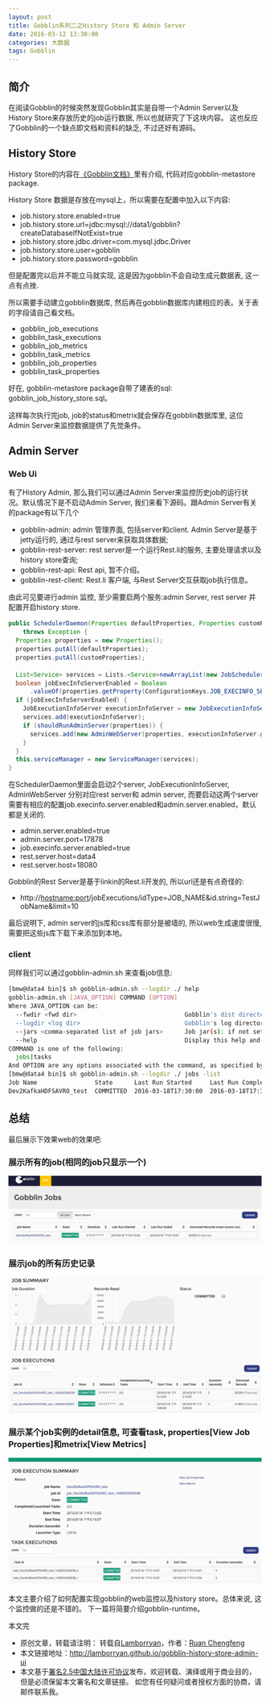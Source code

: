```yaml
---
layout: post
title: Gobblin系列二之History Store 和 Admin Server
date: 2016-03-12 13:30:00
categories: 大数据
tags: Gobblin
---
```


## 简介

在阅读Gobblin的时候突然发现Gobblin其实是自带一个Admin Server以及History Store来存放历史的job运行数据, 所以也就研究了下这块内容。 这也反应了Gobblin的一个缺点即文档和资料的缺乏, 不过还好有源码。

## History Store

History Store的内容在[《Gobblin文档》](https://github.com/linkedin/gobblin/wiki/Job%20Execution%20History%20Store)里有介绍, 代码对应gobblin-metastore package.

History Store 数据是存放在mysql上，所以需要在配置中加入以下内容:

* job.history.store.enabled=true
* job.history.store.url=jdbc:mysql://data1/gobblin?createDatabaseIfNotExist=true
* job.history.store.jdbc.driver=com.mysql.jdbc.Driver
* job.history.store.user=gobblin
* job.history.store.password=gobblin

但是配置完以后并不能立马就实现, 这是因为gobblin不会自动生成元数据表, 这一点有点挫.

所以需要手动建立gobblin数据库, 然后再在gobblin数据库内建相应的表。关于表的字段请自己看文档。

* gobblin_job_executions
* gobblin_task_executions
* gobblin_job_metrics
* gobblin_task_metrics
* gobblin_job_properties
* gobblin_task_properties

好在, gobblin-metastore package自带了建表的sql: gobblin_job_history_store.sql。

这样每次执行完job, job的status和metrix就会保存在gobblin数据库里, 这位Admin Server来监控数据提供了先觉条件。

## Admin Server

### Web Ui

有了History Admin, 那么我们可以通过Admin Server来监控历史job的运行状况。默认情况下是不启动Admin Server, 我们来看下源码。跟Admin Server有关的package有以下几个

* gobblin-admin: admin 管理界面, 包括server和client. Admin Server是基于jetty运行的, 通过与rest server来获取具体数据;
* gobblin-rest-server: rest server是一个运行Rest.li的服务, 主要处理请求以及history store查询;
* gobblin-rest-api: Rest api, 暂不介绍。
* gobblin-rest-client: Rest.li 客户端, 与Rest Server交互获取job执行信息。

由此可见要进行admin 监控, 至少需要启两个服务:admin Server, rest server 并配置开启history store.

``` java
public SchedulerDaemon(Properties defaultProperties, Properties customProperties)
    throws Exception {
  Properties properties = new Properties();
  properties.putAll(defaultProperties);
  properties.putAll(customProperties);

  List<Service> services = Lists.<Service>newArrayList(new JobScheduler(properties));
  boolean jobExecInfoServerEnabled = Boolean
      .valueOf(properties.getProperty(ConfigurationKeys.JOB_EXECINFO_SERVER_ENABLED_KEY, Boolean.FALSE.toString()));
  if (jobExecInfoServerEnabled) {
    JobExecutionInfoServer executionInfoServer = new JobExecutionInfoServer(properties);
    services.add(executionInfoServer);
    if (shouldRunAdminServer(properties)) {
      services.add(new AdminWebServer(properties, executionInfoServer.getServerUri()));
    }
  }
  this.serviceManager = new ServiceManager(services);
}
```

在SchedulerDaemon里面会启动2个server, JobExecutionInfoServer, AdminWebServer 分别对应rest server和 admin server, 而要启动这两个server需要有相应的配置job.execinfo.server.enabled和admin.server.enabled，默认都是关闭的.

* admin.server.enabled=true
* admin.server.port=17878
* job.execinfo.server.enabled=true
* rest.server.host=data4
* rest.server.host=18080

Gobblin的Rest Server是基于linkin的Rest.li开发的, 所以url还是有点奇怪的:

* http://<hostname:port>/jobExecutions/idType=JOB_NAME&id.string=TestJobName&limit=10

最后说明下, admin server的js库和css库有部分是被墙的, 所以web生成速度很慢, 需要把这些js库下载下来添加到本地。

### client

同样我们可以通过gobblin-admin.sh 来查看job信息:

```bash
[bmw@data4 bin]$ sh gobblin-admin.sh --logdir ./ help
gobblin-admin.sh [JAVA_OPTION] COMMAND [OPTION]
Where JAVA_OPTION can be:
  --fwdir <fwd dir>                              Gobblin's dist directory: if not set, taken from ${GOBBLIN_FWDIR}
  --logdir <log dir>                             Gobblin's log directory: if not set, taken from ${GOBBLIN_LOG_DIR}
  --jars <comma-separated list of job jars>      Job jar(s): if not set, ${GOBBLIN_FWDIR/lib} is examined
  --help                                         Display this help and exit
COMMAND is one of the following:
  jobs|tasks
And OPTION are any options associated with the command, as specified by the CLI.
[bmw@data4 bin]$ sh gobblin-admin.sh --logdir ./ jobs -list
Job Name                State      Last Run Started     Last Run Completed   Schedule        Last Run Records Processed  Last Run Records Failed
Dev2KafkaHDFSAVRO_test  COMMITTED  2016-03-18T17:30:00  2016-03-18T17:30:04  0 */15 * * * ?          21157.249109155135                      0.0
```

## 总结

最后展示下效果web的效果吧:

### 展示所有的job(相同的job只显示一个)

![img](../image/gobblin-web-1.png)

### 展示job的所有历史记录

![img](../image/gobblin-web-2.png)

### 展示某个job实例的detail信息, 可查看task, properties[View Job Properties]和metrix[View Metrics]

![img](../image/gobblin-web-3.png)


本文主要介绍了如何配置实现gobblin的web监控以及history store。总体来说, 这个监控做的还是不错的。
下一篇将简要介绍gobblin-runtime。

本文完


* 原创文章，转载请注明： 转载自[Lamborryan](<http://lamborryan.github.io>)，作者：[Ruan Chengfeng](<http://lamborryan.github.io/about/>)
* 本文链接地址：http://lamborryan.github.io/gobblin-history-store-admin-ui
* 本文基于[署名2.5中国大陆许可协议](<http://creativecommons.org/licenses/by/2.5/cn/>)发布，欢迎转载、演绎或用于商业目的，但是必须保留本文署名和文章链接。 如您有任何疑问或者授权方面的协商，请邮件联系我。

